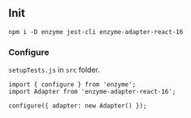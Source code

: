 ## Init

```
npm i -D enzyme jest-cli enzyme-adapter-react-16
```

### Configure

`setupTests.js` in `src` folder.
```
import { configure } from 'enzyme';
import Adapter from 'enzyme-adapter-react-16';

configure({ adapter: new Adapter() });
```
